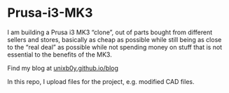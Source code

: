 # Prusa-i3-MK3

I am building a Prusa i3 MK3 “clone”, out of parts bought from different sellers and stores, basically as cheap as possible while still being as close to the “real deal” as possible while not spending money on stuff that is not essential to the benefits of the MK3.

Find my blog at [unixb0y.github.io/blog](unixb0y.github.io/blog)

In this repo, I upload files for the project, e.g. modified CAD files.
